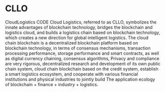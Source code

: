 # CLLO
CloudLogistics CODE
Cloud Logistics, referred to as CLLO, symbolizes the innate advantages of blockchain technology, bridges the blockchain and logistics cloud, and builds a logistics chain based on blockchain technology, which creates a new direction for global intelligent logistics. The cloud chain blockchain is a decentralized blockchain platform based on blockchain technology, in terms of consensus mechanisms, transaction processing performance, storage performance and smart contracts, as well as digital currency chaining, consensus algorithms, Privacy and compliance are very rigorous, decentralized research and development of its own public chain system, cloud chain blockchain based on the credit system, establish a smart logistics ecosystem, and cooperate with various financial institutions and physical industries to jointly build The application ecology of blockchain + finance + industry + logistics.
